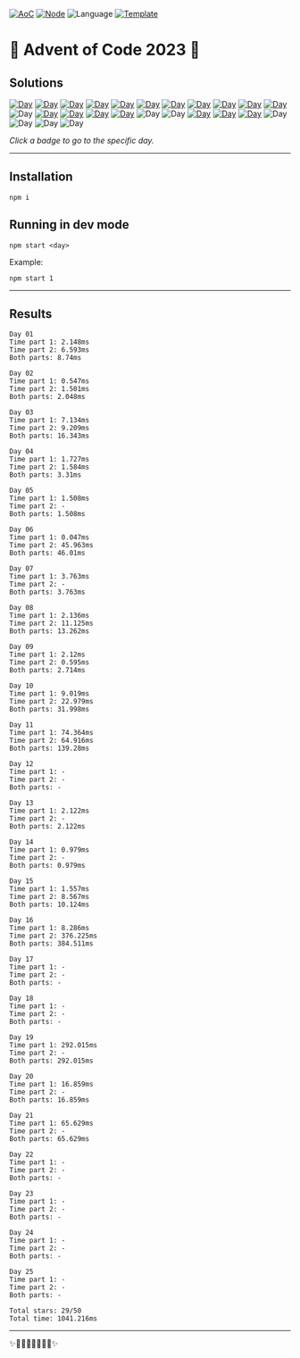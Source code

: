 <!-- Entries between SOLUTIONS and RESULTS tags are auto-generated -->

[![AoC](https://badgen.net/badge/AoC/2023/blue)](https://adventofcode.com/2023)
[![Node](https://badgen.net/badge/Node/v16.13.0+/blue)](https://nodejs.org/en/download/)
![Language](https://badgen.net/badge/Language/JavaScript/blue)
[![Template](https://badgen.net/badge/Template/aocrunner/blue)](https://github.com/caderek/aocrunner)

# 🎄 Advent of Code 2023 🎄

## Solutions

<!--SOLUTIONS-->

[![Day](https://badgen.net/badge/01/%E2%98%85%E2%98%85/green)](src/day01)
[![Day](https://badgen.net/badge/02/%E2%98%85%E2%98%85/green)](src/day02)
[![Day](https://badgen.net/badge/03/%E2%98%85%E2%98%85/green)](src/day03)
[![Day](https://badgen.net/badge/04/%E2%98%85%E2%98%85/green)](src/day04)
[![Day](https://badgen.net/badge/05/%E2%98%85%E2%98%86/yellow)](src/day05)
[![Day](https://badgen.net/badge/06/%E2%98%85%E2%98%85/green)](src/day06)
[![Day](https://badgen.net/badge/07/%E2%98%85%E2%98%86/yellow)](src/day07)
[![Day](https://badgen.net/badge/08/%E2%98%85%E2%98%85/green)](src/day08)
[![Day](https://badgen.net/badge/09/%E2%98%85%E2%98%85/green)](src/day09)
[![Day](https://badgen.net/badge/10/%E2%98%85%E2%98%85/green)](src/day10)
[![Day](https://badgen.net/badge/11/%E2%98%85%E2%98%85/green)](src/day11)
![Day](https://badgen.net/badge/12/%E2%98%86%E2%98%86/gray)
[![Day](https://badgen.net/badge/13/%E2%98%85%E2%98%86/yellow)](src/day13)
[![Day](https://badgen.net/badge/14/%E2%98%85%E2%98%86/yellow)](src/day14)
[![Day](https://badgen.net/badge/15/%E2%98%85%E2%98%85/green)](src/day15)
[![Day](https://badgen.net/badge/16/%E2%98%85%E2%98%85/green)](src/day16)
![Day](https://badgen.net/badge/17/%E2%98%86%E2%98%86/gray)
![Day](https://badgen.net/badge/18/%E2%98%86%E2%98%86/gray)
[![Day](https://badgen.net/badge/19/%E2%98%85%E2%98%86/yellow)](src/day19)
[![Day](https://badgen.net/badge/20/%E2%98%85%E2%98%86/yellow)](src/day20)
[![Day](https://badgen.net/badge/21/%E2%98%85%E2%98%86/yellow)](src/day21)
![Day](https://badgen.net/badge/22/%E2%98%86%E2%98%86/gray)
![Day](https://badgen.net/badge/23/%E2%98%86%E2%98%86/gray)
![Day](https://badgen.net/badge/24/%E2%98%86%E2%98%86/gray)
![Day](https://badgen.net/badge/25/%E2%98%86%E2%98%86/gray)

<!--/SOLUTIONS-->

_Click a badge to go to the specific day._

---

## Installation

```
npm i
```

## Running in dev mode

```
npm start <day>
```

Example:

```
npm start 1
```

---

## Results

<!--RESULTS-->

```
Day 01
Time part 1: 2.148ms
Time part 2: 6.593ms
Both parts: 8.74ms
```

```
Day 02
Time part 1: 0.547ms
Time part 2: 1.501ms
Both parts: 2.048ms
```

```
Day 03
Time part 1: 7.134ms
Time part 2: 9.209ms
Both parts: 16.343ms
```

```
Day 04
Time part 1: 1.727ms
Time part 2: 1.584ms
Both parts: 3.31ms
```

```
Day 05
Time part 1: 1.508ms
Time part 2: -
Both parts: 1.508ms
```

```
Day 06
Time part 1: 0.047ms
Time part 2: 45.963ms
Both parts: 46.01ms
```

```
Day 07
Time part 1: 3.763ms
Time part 2: -
Both parts: 3.763ms
```

```
Day 08
Time part 1: 2.136ms
Time part 2: 11.125ms
Both parts: 13.262ms
```

```
Day 09
Time part 1: 2.12ms
Time part 2: 0.595ms
Both parts: 2.714ms
```

```
Day 10
Time part 1: 9.019ms
Time part 2: 22.979ms
Both parts: 31.998ms
```

```
Day 11
Time part 1: 74.364ms
Time part 2: 64.916ms
Both parts: 139.28ms
```

```
Day 12
Time part 1: -
Time part 2: -
Both parts: -
```

```
Day 13
Time part 1: 2.122ms
Time part 2: -
Both parts: 2.122ms
```

```
Day 14
Time part 1: 0.979ms
Time part 2: -
Both parts: 0.979ms
```

```
Day 15
Time part 1: 1.557ms
Time part 2: 8.567ms
Both parts: 10.124ms
```

```
Day 16
Time part 1: 8.286ms
Time part 2: 376.225ms
Both parts: 384.511ms
```

```
Day 17
Time part 1: -
Time part 2: -
Both parts: -
```

```
Day 18
Time part 1: -
Time part 2: -
Both parts: -
```

```
Day 19
Time part 1: 292.015ms
Time part 2: -
Both parts: 292.015ms
```

```
Day 20
Time part 1: 16.859ms
Time part 2: -
Both parts: 16.859ms
```

```
Day 21
Time part 1: 65.629ms
Time part 2: -
Both parts: 65.629ms
```

```
Day 22
Time part 1: -
Time part 2: -
Both parts: -
```

```
Day 23
Time part 1: -
Time part 2: -
Both parts: -
```

```
Day 24
Time part 1: -
Time part 2: -
Both parts: -
```

```
Day 25
Time part 1: -
Time part 2: -
Both parts: -
```

```
Total stars: 29/50
Total time: 1041.216ms
```

<!--/RESULTS-->

---

✨🎄🎁🎄🎅🎄🎁🎄✨
